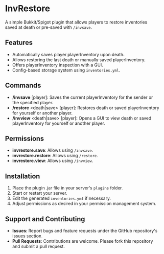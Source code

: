 # InvRestore

A simple Bukkit/Spigot plugin that allows players to restore inventories saved at death or pre-saved with `/invsave`.

## Features

- Automatically saves player playerInventory upon death.
- Allows restoring the last death or manually saved playerInventory.
- Offers playerInventory inspection with a GUI.
- Config-based storage system using `inventories.yml`.

## Commands

- **/invsave** [player]: Saves the current playerInventory for the sender or the specified player.
- **/restore** \<death|save\> [player]: Restores death or saved playerInventory for yourself or another player.
- **/invview** \<death|save\> [player]: Opens a GUI to view death or saved playerInventory for yourself or another player.

## Permissions

- **invrestore.save**: Allows using `/invsave`.
- **invrestore.restore**: Allows using `/restore`.
- **invrestore.view**: Allows using `/invview`.

## Installation

1. Place the plugin .jar file in your server's `plugins` folder.
2. Start or restart your server.
3. Edit the generated `inventories.yml` if necessary.
4. Adjust permissions as desired in your permission management system.

## Support and Contributing

- **Issues**: Report bugs and feature requests under the GitHub repository's issues section.
- **Pull Requests**: Contributions are welcome. Please fork this repository and submit a pull request.
